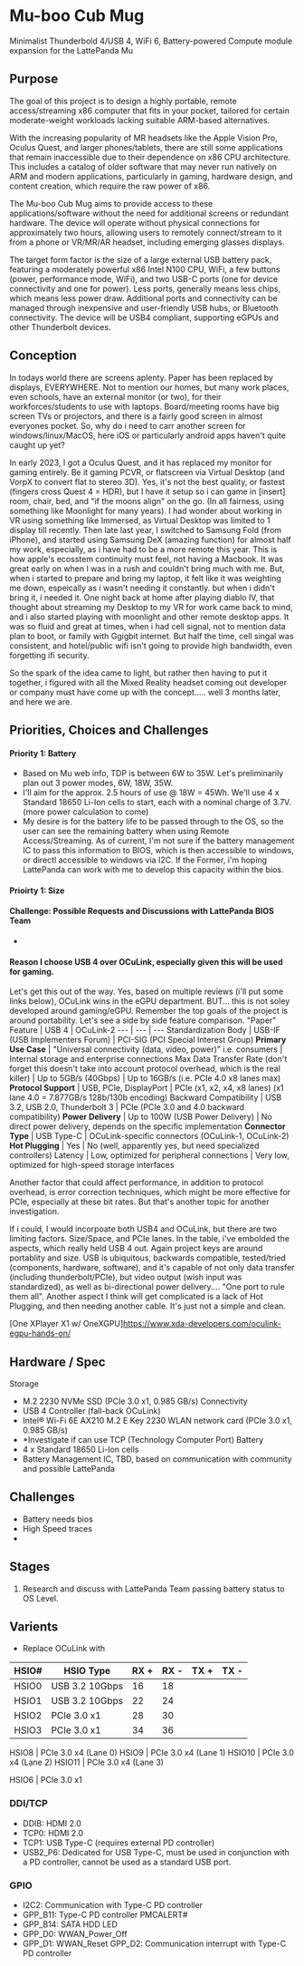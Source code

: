 # Mu-boo Cub Mug
Minimalist Thunderbold 4/USB 4, WiFi 6, Battery-powered Compute module expansion for the LattePanda Mu

## Purpose
The goal of this project is to design a highly portable, remote access/streaming x86 computer that fits in your pocket, tailored for certain moderate-weight workloads lacking suitable ARM-based alternatives.

With the increasing popularity of MR headsets like the Apple Vision Pro, Oculus Quest, and larger phones/tablets, there are still some applications that remain inaccessible due to their dependence on x86 CPU architecture. This includes a catalog of older software that may never run natively on ARM and modern applications, particularly in gaming, hardware design, and content creation, which require the raw power of x86.

The Mu-boo Cub Mug aims to provide access to these applications/software without the need for additional screens or redundant hardware. The device will operate without physical connections for approximately two hours, allowing users to remotely connect/stream to it from a phone or VR/MR/AR headset, including emerging glasses displays.

The target form factor is the size of a large external USB battery pack, featuring a moderately powerful x86 Intel N100 CPU, WiFi, a few buttons (power, performance mode, WiFi), and two USB-C ports (one for device connectivity and one for power). Less ports, generally means less chips, which means less power draw. Additional ports and connectivity can be managed through inexpensive and user-friendly USB hubs, or Bluetooth connectivity. The device will be USB4 compliant, supporting eGPUs and other Thunderbolt devices.

## Conception
In todays world there are screens aplenty. Paper has been replaced by displays, EVERYWHERE. Not to mention our homes, but many work places, even schools, have an external monitor (or two), for their workforces/students to use with laptops. Board/meeting rooms have big screen TVs or projectors, and there is a fairly good screen in almost everyones pocket. So, why do i need to carr another screen for windows/linux/MacOS, here iOS or particularly android apps haven't quite caught up yet?

In early 2023, I got a Oculus Quest, and it has replaced my monitor for gaming entirely. Be it gaming PCVR, or flatscreen via Virtual Desktop (and VorpX to convert flat to stereo 3D). Yes, it's not the best quality, or fastest (fingers cross Quest 4 = HDR), but I have it setup so i can game in [insert] room, chair, bed, and "if the moons align" on the go. (In all fairness, using something like Moonlight for many years). I had wonder about working in VR using something like Immersed, as Virtual Desktop was limited to 1 display till recently.
Then late last year, I switched to Samsung Fold (from iPhone), and started using Samsung DeX (amazing function) for almost half my work, especially, as i have had to be a more remote this year. This is how apple's ecosstem continuity must feel, not having a Macbook. It was great early on when I was in a rush and couldn't bring much with me. But, when i started to prepare and bring my laptop, it felt like it was weighting me down, espeically as i wasn't needing it constantly. but when i didn't bring it, i needed it. One night back at home after playing diablo IV, that thought about streaming my Desktop to my VR for work came back to mind, and i also started playing with moonlight and other remote desktop apps. It was so fluid and great at times, when i had cell signal, not to mention data plan to boot, or family with Ggigbit internet. But half the time, cell singal was consistent, and hotel/public wifi isn't going to provide high bandwidth, even forgetting ifi security. 

So the spark of the idea came to light, but rather then having to put it together, i figured with all the Mixed Reality headset coming out developer or company must have come up with the concept..... well 3 months later, and here we are. 

## Priorities, Choices and Challenges
#### Priority 1: Battery 
* Based on Mu web info, TDP is between 6W to 35W. Let's preliminarily plan out 3 power modes, 6W, 18W, 35W.
* I'll aim for the approx. 2.5 hours of use @ 18W = 45Wh. We'll use 4 x Standard 18650 Li-Ion cells to start, each with a nominal charge of 3.7V. (more power calculation to come)
* My desire is for the battery life to be passed through to the OS, so the user can see the remaining battery when using Remote Access/Streaming. As of current, I'm not sure if the battery management IC to pass this information to BIOS, which is then accessible to windows, or directl accessible to windows via I2C. If the Former, i'm hoping LattePanda can work with me to develop this capacity within the bios. 

#### Prioirty 1: Size

#### Challenge: Possible Requests and Discussions with LattePanda BIOS Team
- 
#### Reason I choose USB 4 over OCuLink, especially given this will be used for gaming.
Let's get this out of the way. Yes, based on multiple reviews (i'll put some links below), OCuLink wins in the eGPU department. BUT... this is not soley developed around gaming/eGPU. Remember the top goals of the project is around portability. Let's see a side by side feature comparison.
"Paper" Feature | USB 4 | OCuLink-2
--- | --- | ---
Standardization Body |	USB-IF (USB Implementers Forum)	| PCI-SIG (PCI Special Interest Group)
**Primary Use Case**	| "Universal connectivity (data, video, power)" i.e. consumers |	Internal storage and enterprise connections
Max Data Transfer Rate (don't forget this doesn't take into account protocol overhead, which is the real killer) |	Up to 5GB/s (40Gbps)	| Up to 16GB/s (i.e. PCIe 4.0 x8 lanes max) 
**Protocol Support**	| USB, PCIe, DisplayPort	| PCIe (x1, x2, x4, x8 lanes) (x1 lane 4.0 = 7.877GB/s 128b/130b encoding)
Backward Compatibility |	USB 3.2, USB 2.0, Thunderbolt 3	| PCIe (PCIe 3.0 and 4.0 backward compatibility)
**Power Delivery** |	Up to 100W (USB Power Delivery)	| No direct power delivery, depends on the specific implementation
**Connector Type**	| USB Type-C |	OCuLink-specific connectors (OCuLink-1, OCuLink-2)
**Hot Plugging** | Yes | No (well, apparently yes, but need specialized controllers)
Latency |	Low, optimized for peripheral connections |	Very low, optimized for high-speed storage interfaces

Another factor that could affect performance, in addition to protocol overhead, is error correction techniques, which might be more effective for PCIe, especially at these bit rates. But that's another topic for another investigation.

If i could, I would incorpoate both USB4 and OCuLink, but there are two limiting factors. Size/Space, and PCIe lanes. In the table, i've embolded the aspects, which really held USB 4 out. Again project keys are around portablity and size. USB is ubiquitous, backwards compatible, tested/tried (components, hardware, software), and it's capable of not only data transfer (including thunderbolt/PCIe), but video output (wish input was standardized), as well as bi-directional power delivery....  "One port to rule them all". Another aspect I think will get complicated is a lack of Hot Plugging, and then needing another cable. It's just not a simple and clean. 

[One XPlayer X1 w/ OneXGPU]https://www.xda-developers.com/oculink-egpu-hands-on/


## Hardware / Spec
Storage
- M.2 2230 NVMe SSD (PCIe 3.0 x1, 0.985 GB/s)
Connectivity
- USB 4 Controller (fall-back OCuLink)
- Intel® Wi-Fi 6E AX210 M.2 E Key 2230 WLAN network card (PCIe 3.0 x1, 0.985 GB/s)
- *Investigate if can use TCP (Technology Computer Port)
Battery
- 4 x Standard 18650 Li-Ion cells
- Battery Management IC, TBD, based on communication with community and possible LattePanda
## Challenges
- Battery needs bios
- High Speed traces
- 
## Stages
1) Research and discuss with LattePanda Team passing battery status to OS Level. 
## Varients
- Replace OCuLink with 

HSIO# | HSIO Type | RX + | RX - | TX + | TX -
--- | --- | --- | --- | --- | ---
HSIO0 | USB 3.2 10Gbps | 16 | 18 | 
HSIO1 | USB 3.2 10Gbps | 22 | 24 |
HSIO2 | PCIe 3.0 x1 | 28 | 30 | 
HSIO3 | PCIe 3.0 x1 | 34 | 36 |

HSIO8 | PCIe 3.0 x4 (Lane 0)
HSIO9 | PCIe 3.0 x4 (Lane 1)
HSIO10 | PCIe 3.0 x4 (Lane 2)
HSIO11 | PCIe 3.0 x4 (Lane 3)

HSIO6 | PCIe 3.0 x1

### DDI/TCP
- DDIB: HDMI 2.0
- TCP0: HDMI 2.0
- TCP1: USB Type-C (requires external PD controller)
- USB2_P6: Dedicated for USB Type-C, must be used in conjunction with a PD controller, cannot be used as a standard USB port.
### GPIO
- I2C2: Communication with Type-C PD controller
- GPP_B11: Type-C PD controller PMCALERT#
- GPP_B14: SATA HDD LED
- GPP_D0: WWAN_Power_Off
- GPP_D1: WWAN_Reset
GPP_D2: Communication interrupt with Type-C PD controller
